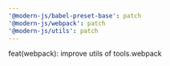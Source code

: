 ```yaml
---
'@modern-js/babel-preset-base': patch
'@modern-js/webpack': patch
'@modern-js/utils': patch
---
```


feat(webpack): improve utils of tools.webpack
